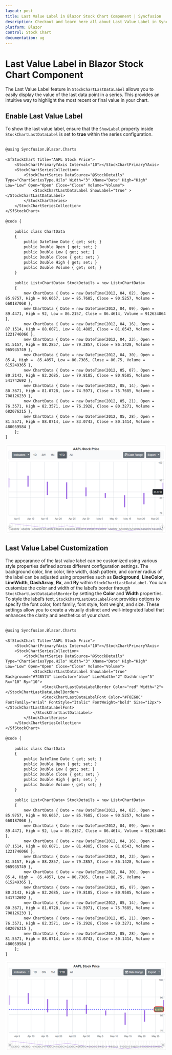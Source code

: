 ```yaml
---
layout: post
title: Last Value Label in Blazor Stock Chart Component | Syncfusion
description: Checkout and learn here all about Last Value Label in Syncfusion Blazor Stock Chart component and much more.
platform: Blazor
control: Stock Chart 
documentation: ug
---
```


# Last Value Label in Blazor Stock Chart Component

The Last Value Label feature in `StockChartLastDataLabel` allows you to easily display the value of the last data point in a series. This provides an intuitive way to highlight the most recent or final value in your chart.

## Enable Last Value Label

To show the last value label, ensure that the `ShowLabel` property inside `StockChartLastDataLabel` is set to **true** within the series configuration.

```cshtml

@using Syncfusion.Blazor.Charts

<SfStockChart Title="AAPL Stock Price">
    <StockChartPrimaryYAxis Interval="10"></StockChartPrimaryYAxis>
    <StockChartSeriesCollection>
        <StockChartSeries DataSource="@StockDetails" Type="ChartSeriesType.Hilo" Width="3" XName="Date" High="High" Low="Low" Open="Open" Close="Close" Volume="Volume">
            <StockChartLastDataLabel ShowLabel="true" ></StockChartLastDataLabel>
        </StockChartSeries>
    </StockChartSeriesCollection>
</SfStockChart>

@code {

    public class ChartData
    {
        public DateTime Date { get; set; }
        public Double Open { get; set; }
        public Double Low { get; set; }
        public Double Close { get; set; }
        public Double High { get; set; }
        public Double Volume { get; set; }
    }

    public List<ChartData> StockDetails = new List<ChartData>
    {
        new ChartData { Date = new DateTime(2012, 04, 02), Open = 85.9757, High = 90.6657, Low = 85.7685, Close = 90.5257, Volume = 660187068 },
        new ChartData { Date = new DateTime(2012, 04, 09), Open = 89.4471, High = 92, Low = 86.2157, Close = 86.4614, Volume = 912634864 },
        new ChartData { Date = new DateTime(2012, 04, 16), Open = 87.1514, High = 88.6071, Low = 81.4885, Close = 81.8543, Volume = 1221746066 },
        new ChartData { Date = new DateTime(2012, 04, 23), Open = 81.5157, High = 88.2857, Low = 79.2857, Close = 86.1428, Volume = 965935749 },
        new ChartData { Date = new DateTime(2012, 04, 30), Open = 85.4, High =  85.4857, Low = 80.7385, Close = 80.75, Volume = 615249365 },
        new ChartData { Date = new DateTime(2012, 05, 07), Open = 80.2143, High = 82.2685, Low = 79.8185, Close = 80.9585, Volume = 541742692 },
        new ChartData { Date = new DateTime(2012, 05, 14), Open = 80.3671, High = 81.0728, Low = 74.5971, Close = 75.7685, Volume = 708126233 },
        new ChartData { Date = new DateTime(2012, 05, 21), Open = 76.3571, High = 82.3571, Low = 76.2928, Close = 80.3271, Volume = 682076215 },
        new ChartData { Date = new DateTime(2012, 05, 28), Open = 81.5571, High = 88.0714, Low = 83.0743, Close = 80.1414, Volume = 480059584 }
    };
}

```

![Last Value Label in Blazor Stock Chart](images/last-value/blazor-stock-chart-last-value-label.png)

## Last Value Label Customization

The appearance of the last value label can be customized using various style properties defined across different configuration settings. The background color, line color, line width, dash pattern, and corner radius of the label can be adjusted using properties such as **Background**, **LineColor**, **LineWidth**, **DashArray**, **Rx**, and **Ry** within `StockChartLastDataLabel`. You can customize the color and width of the label’s border through `StockChartLastDataLabelBorder` by setting the **Color** and **Width** properties. To style the label’s text, `StockChartLastDataLabelFont` provides options to specify the font color, font family, font style, font weight, and size. These settings allow you to create a visually distinct and well-integrated label that enhances the clarity and aesthetics of your chart.

```cshtml

@using Syncfusion.Blazor.Charts

<SfStockChart Title="AAPL Stock Price">
    <StockChartPrimaryYAxis Interval="10"></StockChartPrimaryYAxis>
    <StockChartSeriesCollection>
        <StockChartSeries DataSource="@StockDetails" Type="ChartSeriesType.Hilo" Width="3" XName="Date" High="High" Low="Low" Open="Open" Close="Close" Volume="Volume">
            <StockChartLastDataLabel ShowLabel="true" Background="#748574" LineColor="blue" LineWidth="2" DashArray="5" Rx="10" Ry="10">
                <StockChartLastDataLabelBorder Color="red" Width="2"></StockChartLastDataLabelBorder>
                <StockChartLastDataLabelFont Color="#F0E68C" FontFamily="Arial" FontStyle="Italic" FontWeight="bold" Size="12px"></StockChartLastDataLabelFont>
            </StockChartLastDataLabel>
        </StockChartSeries>
    </StockChartSeriesCollection>
</SfStockChart>

@code {

    public class ChartData
    {
        public DateTime Date { get; set; }
        public Double Open { get; set; }
        public Double Low { get; set; }
        public Double Close { get; set; }
        public Double High { get; set; }
        public Double Volume { get; set; }
    }

    public List<ChartData> StockDetails = new List<ChartData>
    {
        new ChartData { Date = new DateTime(2012, 04, 02), Open = 85.9757, High = 90.6657, Low = 85.7685, Close = 90.5257, Volume = 660187068 },
        new ChartData { Date = new DateTime(2012, 04, 09), Open = 89.4471, High = 92, Low = 86.2157, Close = 86.4614, Volume = 912634864 },
        new ChartData { Date = new DateTime(2012, 04, 16), Open = 87.1514, High = 88.6071, Low = 81.4885, Close = 81.8543, Volume = 1221746066 },
        new ChartData { Date = new DateTime(2012, 04, 23), Open = 81.5157, High = 88.2857, Low = 79.2857, Close = 86.1428, Volume = 965935749 },
        new ChartData { Date = new DateTime(2012, 04, 30), Open = 85.4, High =  85.4857, Low = 80.7385, Close = 80.75, Volume = 615249365 },
        new ChartData { Date = new DateTime(2012, 05, 07), Open = 80.2143, High = 82.2685, Low = 79.8185, Close = 80.9585, Volume = 541742692 },
        new ChartData { Date = new DateTime(2012, 05, 14), Open = 80.3671, High = 81.0728, Low = 74.5971, Close = 75.7685, Volume = 708126233 },
        new ChartData { Date = new DateTime(2012, 05, 21), Open = 76.3571, High = 82.3571, Low = 76.2928, Close = 80.3271, Volume = 682076215 },
        new ChartData { Date = new DateTime(2012, 05, 28), Open = 81.5571, High = 88.0714, Low = 83.0743, Close = 80.1414, Volume = 480059584 }
    };
}

```

![Last Value Label Customization in Blazor Stock Chart](images/last-value/blazor-stock-chart-last-value-label-customization.png)